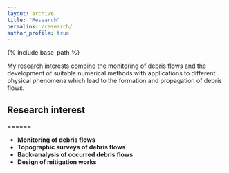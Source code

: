 ```yaml
---
layout: archive
title: "Research"
permalink: /research/
author_profile: true
---
```


{% include base_path %}

My research interests combine the monitoring of debris flows and the development of suitable numerical methods with applications to different physical phenomena which lead to the formation and propagation of debris flows.

## Research interest
======
* <b> Monitoring of debris flows</b>
* <b> Topographic surveys of debris flows</b>
* <b> Back-analysis of occurred debris flows</b>
* <b> Design of mitigation works</b>

